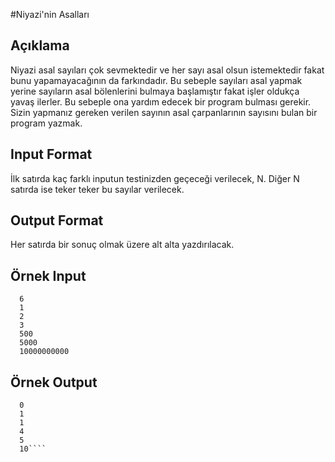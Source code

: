 #Niyazi'nin Asalları 
## Açıklama 
  Niyazi asal sayıları çok sevmektedir ve her sayı asal olsun istemektedir fakat bunu yapamayacağının da farkındadır. Bu sebeple sayıları asal yapmak yerine sayıların asal bölenlerini bulmaya başlamıştır fakat işler oldukça yavaş ilerler. Bu sebeple ona yardım edecek bir program bulması gerekir. Sizin yapmanız gereken verilen sayının asal çarpanlarının sayısını bulan bir program yazmak. 

## Input Format 
  İlk satırda kaç farklı inputun testinizden geçeceği verilecek, N. 
  Diğer N satırda ise teker teker bu sayılar verilecek. 

## Output Format 
  Her satırda bir sonuç olmak üzere alt alta yazdırılacak. 

##  Örnek Input 
````
  6 
  1 
  2 
  3 
  500 
  5000 
  10000000000
  ````
  
## Örnek Output 
````
  0 
  1 
  1 
  4 
  5 
  10````

